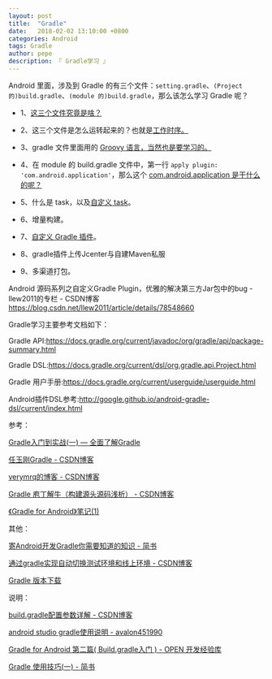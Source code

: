 ```yaml
---
layout: post
title:  "Gradle"
date:   2018-02-02 13:10:00 +0800
categories: Android
tags: Gradle
author: pepe
description: 『 Gradle学习 』
---
```


Android 里面，涉及到 Gradle 的有三个文件：`setting.gradle`、`(Project 的)build.gradle`、`(module 的)build.gradle`，那么该怎么学习 Gradle 呢？

* 1、[这三个文件究竟是啥？](https://494778200pepe.github.io/android/2019/08/02/Gradle-%E4%B8%89%E4%B8%AA%E9%85%8D%E7%BD%AE%E6%96%87%E4%BB%B6.html)

* 2、这三个文件是怎么运转起来的？也就是[工作时序。](https://494778200pepe.github.io/android/2019/07/22/Gradle-%E5%B7%A5%E4%BD%9C%E6%97%B6%E5%BA%8F.html)

* 3、gradle 文件里面用的 [Groovy 语言，当然也是要学习的。](https://494778200pepe.github.io/android/2019/07/19/Gradle-Groovy.html)

* 4、在 module 的 build.gradle 文件中，第一行 `apply plugin: 'com.android.application'`，那么这个 [com.android.application 是干什么的呢？](https://494778200pepe.github.io/android/2019/08/02/Gradle-AppExtension.html)

* 5、什么是 task，以及[自定义 task](https://494778200pepe.github.io/android/2019/08/05/Gradle-自定义-task.html)。 

* 6、增量构建。

* 7、[自定义 Gradle 插件](https://494778200pepe.github.io/android/2019/08/05/Gradle-自定义-Gradle-插件.html)。

* 8、gradle插件上传Jcenter与自建Maven私服

* 9、多渠道打包。




Android 源码系列之自定义Gradle Plugin，优雅的解决第三方Jar包中的bug - llew2011的专栏 - CSDN博客
https://blog.csdn.net/llew2011/article/details/78548660



Gradle学习主要参考文档如下：

Gradle API:https://docs.gradle.org/current/javadoc/org/gradle/api/package-summary.html

Gradle DSL:https://docs.gradle.org/current/dsl/org.gradle.api.Project.html

Gradle 用户手册:https://docs.gradle.org/current/userguide/userguide.html

Android插件DSL参考:http://google.github.io/android-gradle-dsl/current/index.html

参考：

[Gradle入门到实战(一) — 全面了解Gradle](https://mp.weixin.qq.com/s?__biz=Mzg2NzAwMjY4MQ==&mid=2247483789&idx=1&sn=4b3bb2ab721c8ed7e05f1e8b2e0fbf70&chksm=ce4371dbf934f8cd7c484e8c5356d299bbd5d7790ee11bb0da9725068fa8e4b895f87379949f&token=655420148&lang=zh_CN#rd)

[任玉刚Gradle - CSDN博客](https://blog.csdn.net/singwhatiwanna/article/category/1860361)

[verymrq的博客 - CSDN博客](https://blog.csdn.net/verymrq/article/category/7679772)

[Gradle 庖丁解牛（构建源头源码浅析） - CSDN博客](https://blog.csdn.net/yanbober/article/details/60584621)

[《Gradle for Android》笔记(1)](https://blog.kyleduo.com/2016/12/23/gradle-for-android-1-getting-started/)

其他：

[寄Android开发Gradle你需要知道的知识 - 简书](https://www.jianshu.com/p/8b8a550246bd)

[通过gradle实现自动切换测试环境和线上环境 - CSDN博客](https://blog.csdn.net/qifengdeqingchen/article/details/78032560)

[Gradle 版本下载](http://services.gradle.org/distributions/)

说明：

[build.gradle配置参数详解 - CSDN博客](http://blog.csdn.net/baidu_31093133/article/details/51860637)

[android studio gradle使用说明 - avalon451990](https://my.oschina.net/u/1186928/blog/744302)

[Gradle for Android 第二篇( Build.gradle入门 ) - OPEN 开发经验库](http://www.open-open.com/lib/view/open1452003831198.html)

[Gradle 使用技巧(一) - 简书](https://www.jianshu.com/p/3cc11a93dfa2)

